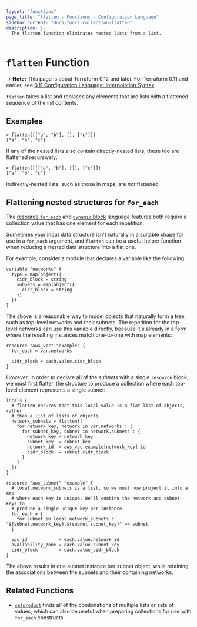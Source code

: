 ```yaml
---
layout: "functions"
page_title: "flatten - Functions - Configuration Language"
sidebar_current: "docs-funcs-collection-flatten"
description: |-
  The flatten function eliminates nested lists from a list.
---
```


# `flatten` Function

-> **Note:** This page is about Terraform 0.12 and later. For Terraform 0.11 and
earlier, see
[0.11 Configuration Language: Interpolation Syntax](../../configuration-0-11/interpolation.html).

`flatten` takes a list and replaces any elements that are lists with a
flattened sequence of the list contents.

## Examples

```
> flatten([["a", "b"], [], ["c"]])
["a", "b", "c"]
```

If any of the nested lists also contain directly-nested lists, these too are
flattened recursively:

```
> flatten([[["a", "b"], []], ["c"]])
["a", "b", "c"]
```

Indirectly-nested lists, such as those in maps, are _not_ flattened.

## Flattening nested structures for `for_each`

The
[resource `for_each`](/docs/configuration/resources.html#for_each-multiple-resource-instances-defined-by-a-map-or-set-of-strings)
and
[`dynamic` block](/docs/configuration/expressions.html#dynamic-blocks)
language features both require a collection value that has one element for
each repetition.

Sometimes your input data structure isn't naturally in a suitable shape for
use in a `for_each` argument, and `flatten` can be a useful helper function
when reducing a nested data structure into a flat one.

For example, consider a module that declares a variable like the following:

```hcl
variable "networks" {
  type = map(object({
    cidr_block = string
    subnets = map(object({
      cidr_block = string
    })
  })
}
```

The above is a reasonable way to model objects that naturally form a tree,
such as top-level networks and their subnets. The repetition for the top-level
networks can use this variable directly, because it's already in a form
where the resulting instances match one-to-one with map elements:

```hcl
resource "aws_vpc" "example" {
  for_each = var.networks

  cidr_block = each.value.cidr_block
}
```

However, in order to declare all of the _subnets_ with a single `resource`
block, we must first flatten the structure to produce a collection where each
top-level element represents a single subnet:

```hcl
locals {
  # flatten ensures that this local value is a flat list of objects, rather
  # than a list of lists of objects.
  network_subnets = flatten([
    for network_key, network in var.networks : [
      for subnet_key, subnet in network.subnets : {
        network_key = network_key
        subnet_key  = subnet_key
        network_id  = aws_vpc.example[network_key].id
        cidr_block  = subnet.cidr_block
      }
    ]
  ])
}

resource "aws_subnet" "example" {
  # local.network_subnets is a list, so we must now project it into a map
  # where each key is unique. We'll combine the network and subnet keys to
  # produce a single unique key per instance.
  for_each = {
    for subnet in local.network_subnets : "${subnet.network_key}.${subnet.subnet_key}" => subnet
  }

  vpc_id            = each.value.network_id
  availability_zone = each.value.subnet_key
  cidr_block        = each.value_cidr_block
}
```

The above results in one subnet instance per subnet object, while retaining
the associations between the subnets and their containing networks.

## Related Functions

* [`setproduct`](./setproduct.html) finds all of the combinations of multiple
  lists or sets of values, which can also be useful when preparing collections
  for use with `for_each` constructs.
